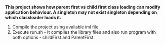 ****This project shows how parent first vs child 
first class loading can modify application 
behaviour. A singleton may not exist singleton 
depending on which classloader loads it.****


1. Compile the project using available iml file
2. Execute run.sh - It compiles the library files and also run program with both options - 
childFirst and ParentFirst
